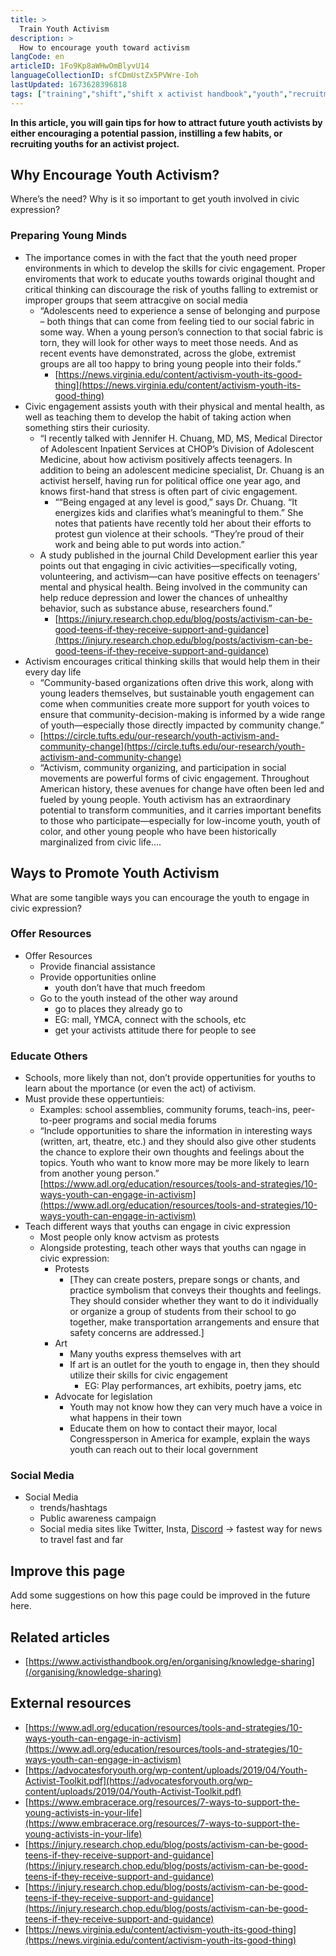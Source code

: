 ```yaml
---
title: >
  Train Youth Activism
description: >
  How to encourage youth toward activism
langCode: en
articleID: 1Fo9Kp8aWHwOmBlyvU14
languageCollectionID: sfCDmUstZx5PVWre-Ioh
lastUpdated: 1673628396818
tags: ["training","shift","shift x activist handbook","youth","recruitment","engagement"]
---
```


**In this article, you will gain tips for how to attract future youth activists by either encouraging a potential passion, instilling a few habits, or recruiting youths for an activist project.**

## Why Encourage Youth Activism?

Where’s the need? Why is it so important to get youth involved in civic expression?

### **Preparing Young Minds**

-   The importance comes in with the fact that the youth need proper environments in which to develop the skills for civic engagement. Proper enviroments that work to educate youths towards original thought and critical thinking can discourage the risk of youths falling to extremist or improper groups that seem attracgive on social media
    -   “Adolescents need to experience a sense of belonging and purpose – both things that can come from feeling tied to our social fabric in some way. When a young person’s connection to that social fabric is torn, they will look for other ways to meet those needs. And as recent events have demonstrated, across the globe, extremist groups are all too happy to bring young people into their folds.”
        -   [https://news.virginia.edu/content/activism-youth-its-good-thing](https://news.virginia.edu/content/activism-youth-its-good-thing)
-   Civic engagement assists youth with their physical and mental health, as well as teaching them to develop the habit of taking action when something stirs their curiosity.
    -   “I recently talked with Jennifer H. Chuang, MD, MS, Medical Director of Adolescent Inpatient Services at CHOP’s Division of Adolescent Medicine, about how activism positively affects teenagers. In addition to being an adolescent medicine specialist, Dr. Chuang is an activist herself, having run for political office one year ago, and knows first-hand that stress is often part of civic engagement.
        -   ““Being engaged at any level is good,” says Dr. Chuang. “It energizes kids and clarifies what’s meaningful to them.” She notes that patients have recently told her about their efforts to protest gun violence at their schools. “They’re proud of their work and being able to put words into action.”
    -   A study published in the journal Child Development earlier this year points out that engaging in civic activities—specifically voting, volunteering, and activism—can have positive effects on teenagers’ mental and physical health. Being involved in the community can help reduce depression and lower the chances of unhealthy behavior, such as substance abuse, researchers found.”
        -   [https://injury.research.chop.edu/blog/posts/activism-can-be-good-teens-if-they-receive-support-and-guidance](https://injury.research.chop.edu/blog/posts/activism-can-be-good-teens-if-they-receive-support-and-guidance)
-   Activism encourages critical thinking skills that would help them in their every day life
    -   “Community-based organizations often drive this work, along with young leaders themselves, but sustainable youth engagement can come when communities create more support for youth voices to ensure that community-decision-making is informed by a wide range of youth—especially those directly impacted by community change.”
    -   [https://circle.tufts.edu/our-research/youth-activism-and-community-change](https://circle.tufts.edu/our-research/youth-activism-and-community-change)
    -   “Activism, community organizing, and participation in social movements are powerful forms of civic engagement. Throughout American history, these avenues for change have often been led and fueled by young people. Youth activism has an extraordinary potential to transform communities, and it carries important benefits to those who participate—especially for low-income youth, youth of color, and other young people who have been historically marginalized from civic life….

## Ways to Promote Youth Activism

What are some tangible ways you can encourage the youth to engage in civic expression?

### **Offer Resources**

-   Offer Resources
    -   Provide financial assistance
    -   Provide opportunities online
        -   youth don’t have that much freedom
    -   Go to the youth instead of the other way around
        -   go to places they already go to
        -   EG: mall, YMCA, connect with the schools, etc
        -   get your activists attitude there for people to see

### **Educate Others**

-   Schools, more likely than not, don’t provide oppertunities for youths to learn about the mportance (or even the act) of activism.
-   Must provide these oppertuntieis:
    -   Examples: school assemblies, community forums, teach-ins, peer-to-peer programs and social media forums
    -   “Include opportunities to share the information in interesting ways (written, art, theatre, etc.) and they should also give other students the chance to explore their own thoughts and feelings about the topics. Youth who want to know more may be more likely to learn from another young person.” [https://www.adl.org/education/resources/tools-and-strategies/10-ways-youth-can-engage-in-activism](https://www.adl.org/education/resources/tools-and-strategies/10-ways-youth-can-engage-in-activism)
-   Teach different ways that youths can engage in civic expression
    -   Most people only know actvism as protests
    -   Alongside protesting, teach other ways that youths can ngage in civic expression:
        -   Protests
            -   \[They can create posters, prepare songs or chants, and practice symbolism that conveys their thoughts and feelings. They should consider whether they want to do it individually or organize a group of students from their school to go together, make transportation arrangements and ensure that safety concerns are addressed.\]
        -   Art
            -   Many youths express themselves with art
            -   If art is an outlet for the youth to engage in, then they should utilize their skills for civic engagement
                -   EG: Play performances, art exhibits, poetry jams, etc
        -   Advocate for legislation
            -   Youth may not know how they can very much have a voice in what happens in their town
            -   Educate them on how to contact their mayor, local Congressperson in America for example, explain the ways youth can reach out to their local government

### **Social Media**

-   Social Media
    -   trends/hashtags
    -   Public awareness campaign
    -   Social media sites like Twitter, Insta, [Discord](/organising/outreach-mobilisation/online-outreach) → fastest way for news to travel fast and far

## Improve this page

Add some suggestions on how this page could be improved in the future here.

## Related articles

-   [https://www.activisthandbook.org/en/organising/knowledge-sharing](/organising/knowledge-sharing)

## External resources

-   [https://www.adl.org/education/resources/tools-and-strategies/10-ways-youth-can-engage-in-activism](https://www.adl.org/education/resources/tools-and-strategies/10-ways-youth-can-engage-in-activism)
-   [https://advocatesforyouth.org/wp-content/uploads/2019/04/Youth-Activist-Toolkit.pdf](https://advocatesforyouth.org/wp-content/uploads/2019/04/Youth-Activist-Toolkit.pdf)
-   [https://www.embracerace.org/resources/7-ways-to-support-the-young-activists-in-your-life](https://www.embracerace.org/resources/7-ways-to-support-the-young-activists-in-your-life)
-   [https://injury.research.chop.edu/blog/posts/activism-can-be-good-teens-if-they-receive-support-and-guidance](https://injury.research.chop.edu/blog/posts/activism-can-be-good-teens-if-they-receive-support-and-guidance)
-   [https://injury.research.chop.edu/blog/posts/activism-can-be-good-teens-if-they-receive-support-and-guidance](https://injury.research.chop.edu/blog/posts/activism-can-be-good-teens-if-they-receive-support-and-guidance)
-   [https://news.virginia.edu/content/activism-youth-its-good-thing](https://news.virginia.edu/content/activism-youth-its-good-thing)